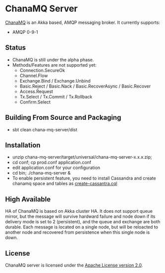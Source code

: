 # ChanaMQ Server

[ChanaMQ](http://https://github.com/qingmang-team/chana-mq) is an Akka based, AMQP messaging broker. It currently supports:

 * AMQP 0-9-1

## Status

 * ChanaMQ is still under the alpha phase.
 * Methods/Features are not supported yet:
   * Connection.SecureOk
   * Channel.Flow
   * Exchange.Bind / Exchange.Unbind
   * Basic.Reject / Basic.Nack / Basic.RecoverAsync / Basic.Recover
   * Access.Request
   * Tx.Select / Tx.Commit / Tx.Rollback
   * Confirm.Select

## Building From Source and Packaging

 * sbt clean chana-mq-server/dist

## Installation

 * unzip chana-mq-server/target/universal/chana-mq-server-x.x.x.zip; 
 * cd conf; cp prod.conf application.conf
 * edit application.conf for your configuration
 * cd bin; ./chana-mq-server &
 * To enable persistent feature, you need to install Cassandra and create chanamq space and tables as [create-cassantra.cql](https://github.com/qingmang-team/chanamq/blob/master/chana-mq-server/src/main/resources/create-cassantra.cql)

## High Available

HA of ChanaMQ is based on Akka cluster HA. It does not support queue mirror, but the message will survive hardward failure and node down if its delivery mode is set to 2 (persistent), and the queue and exchange are both durable. Each message is located on a single node, but will be reloacted to another node and recovered from persistence when this single node is down.

## License

ChanaMQ server is licensed under the [Apache License version 2.0](LICENSE-APACHE2).

